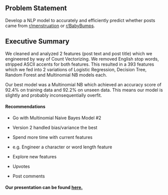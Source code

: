 Problem Statement
----
Develop a NLP model to accurately and efficiently predict whether posts came from [r/menstruation](https://www.reddit.com/r/menstruation) or [r/BabyBumps](https://www.reddit.com/r/BabyBumps).


## Executive Summary
We cleaned and analyzed 2 features (post text and post title) which we engineered by way of Count Vectorizing. We removed English stop words, stripped ASCII accents for both features.  This resulted in a 393 features which we fed into 2 variations of Logistic Regression, Decision Tree, Random Forest and Multinomial NB models each.

Our best model was a Multinomial NB which achieved an accuracy score of 92.4% on training data and 92.2% on unseen data. This means our model is slightly and probably inconsequentially overfit.

#### Recommendations

* Go with Multinomial Naive Bayes Model #2
 * Version 2 handled bias/variance the best

* Spend more time with current features
 * e.g. Engineer a character or word length feature

* Explore new features
 * Upvotes
 * Post comments

   
#### Our presentation can be found [here.](https://docs.google.com/presentation/d/1S3R8KSKmX8M_uOtiXYiAQbVpRUHqMC8QfxfBW7Zx18k/edit?usp=sharing)